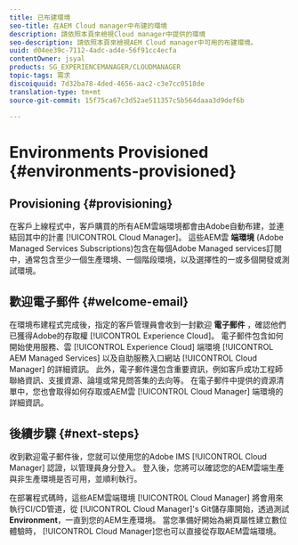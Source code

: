 ```yaml
---
title: 已布建環境
seo-title: 在AEM Cloud manager中布建的環境
description: 請依照本頁來檢視Cloud manager中提供的環境
seo-description: 請依照本頁來檢視AEM Cloud manager中可用的布建環境。
uuid: d04ee39c-7112-4adc-ad4e-56f91cc4ecfa
contentOwner: jsyal
products: SG_EXPERIENCEMANAGER/CLOUDMANAGER
topic-tags: 需求
discoiquuid: 7d32ba78-4ded-4656-aac2-c3e7cc0518de
translation-type: tm+mt
source-git-commit: 15f75ca67c3d52ae511357c5b564daaa3d9def6b

---
```



# Environments Provisioned {#environments-provisioned}

## Provisioning {#provisioning}

在客戶上線程式中，客戶購買的所有AEM雲端環境都會由Adobe自動布建，並連結回其中的計畫 [!UICONTROL Cloud Manager]。 這些AEM雲 **端環境** (Adobe Managed Services Subscriptions)包含在每個Adobe Managed services訂閱中，通常包含至少一個生產環境、一個階段環境，以及選擇性的一或多個開發或測試環境。

## 歡迎電子郵件 {#welcome-email}

在環境布建程式完成後，指定的客戶管理員會收到一封歡迎 **電子郵件** ，確認他們已獲得Adobe的存取權 [!UICONTROL Experience Cloud]。 電子郵件包含如何開始使用服務、雲 [!UICONTROL Experience Cloud] 端環境 [!UICONTROL AEM Managed Services] 以及自助服務入口網站 [!UICONTROL Cloud Manager] 的詳細資訊。 此外，電子郵件還包含重要資訊，例如客戶成功工程師聯絡資訊、支援資源、論壇或常見問答集的去向等。 在電子郵件中提供的資源清單中，您也會取得如何存取或AEM雲 [!UICONTROL Cloud Manager] 端環境的詳細資訊。

## 後續步驟 {#next-steps}

收到歡迎電子郵件後，您就可以使用您的Adobe IMS [!UICONTROL Cloud Manager] 認證，以管理員身分登入。 登入後，您將可以確認您的AEM雲端生產與非生產環境是否可用，並順利執行。

在部署程式碼時，這些AEM雲端環境 [!UICONTROL Cloud Manager] 將會用來執行CI/CD管道，從 [!UICONTROL Cloud Manager]'s Git儲存庫開始，透過測試 **Environment**，一直到您的AEM生產環境。 當您準備好開始為網頁屬性建立數位體驗時， [!UICONTROL Cloud Manager]您也可以直接從存取AEM雲端環境。

